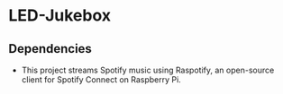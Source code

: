 # LED-Jukebox
## Dependencies
- This project streams Spotify music using Raspotify, an open-source client for Spotify Connect on Raspberry Pi.
